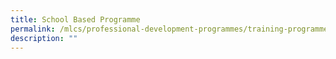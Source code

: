 ```yaml
---
title: School Based Programme
permalink: /mlcs/professional-development-programmes/training-programmes/school-based-workshop/
description: ""
---
```

